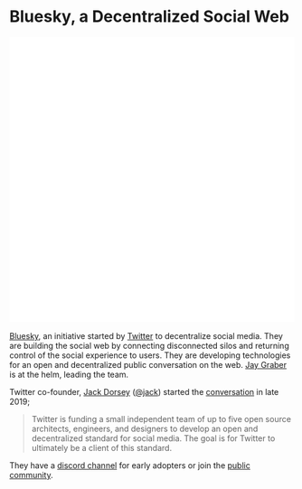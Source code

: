 # Bluesky, a Decentralized Social Web

<a href="https://blueskyweb.org"><img class="small-right" src="/static/logo/bluesky-logo.gif" alt="Bluesky"></a>

[Bluesky](https://blueskyweb.org), an initiative started by [Twitter](https://twitter.com/) to decentralize social media. They are building the social web by connecting disconnected silos and returning control of the social experience to users. They are developing technologies for an open and decentralized public conversation on the web. [Jay Graber](https://jaygraber.com) is at the helm, leading the team.

Twitter co-founder, [Jack Dorsey](https://en.wikipedia.org/wiki/Jack_Dorsey) ([@jack](https://twitter.com/jack)) started the [conversation](https://twitter.com/jack/status/1204766078468911106) in late 2019;

> Twitter is funding a small independent team of up to five open source architects, engineers, and designers to develop an open and decentralized standard for social media. The goal is for Twitter to ultimately be a client of this standard.

They have a [discord channel](https://discord.com/invite/YmrHBhCuFa) for early adopters or join the [public community](https://bluesky-community.net).
